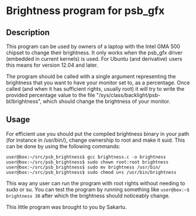 Brightness program for psb_gfx
==============================

Description
-----------

This program can be used by owners of a laptop with the Intel GMA 500 chipset
to change their brightness. It only works when the psb_gfx driver (embedded in
current kernels) is used. For Ubuntu (and derivative) users this means for
version 12.04 and later.

The program should be called with a single argument representing the brightness
that you want to have your monitor set to, as a percentage. Once called (and
when it has sufficient rights, usually root) it will try to write the provided 
percentage value to the file "/sys/class/backlight/psb-bl/brightness", which 
should change the brightness of your monitor. 

Usage
-----

For efficient use you should put the compiled brightness binary in your path
(for instance in /usr/bin/), change ownership to root and make it suid. This can
be done by using the following commands: 

```
user@box:~/src/psb_brightness$ gcc brightness.c -o brightness
user@box:~/src/psb_brightness$ sudo chown root:root brightness
user@box:~/src/psb_brightness$ sudo mv brightness /usr/bin/
user@box:~/src/psb_brightness$ sudo chmod u+s /usr/bin/brightness
```

This way any user can run the program with root rights without needing to sudo
or su. You can test the program by running something like 
```user@box:~$ brightness 30``` after which the brightness should noticeably
change.

This little program was brought to you by Sakartu.
